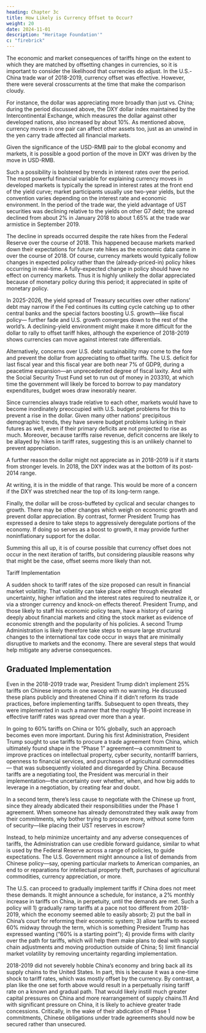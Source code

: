 ```yaml
---
heading: Chapter 3c
title: How Likely is Currency Offset to Occur?
weight: 20
date: 2024-11-01
description: "Heritage Foundation'"
c: "firebrick"
---
```



The economic and market consequences of tariffs hinge on the extent to which they are matched by offsetting changes in currencies, so it is important to consider the likelihood that currencies do adjust. In the U.S.-China trade war of 2018-2019, currency offset was effective. However, there were several crosscurrents at the time that make the comparison cloudy.

For instance, the dollar was appreciating more broadly than just vs. China; during the period discussed above, the DXY dollar index maintained by the Intercontinental Exchange, which measures the dollar against other developed nations, also increased by about 10%. As mentioned above, currency moves in one pair can affect other assets too, just as an unwind in the yen carry trade affected all financial markets.

Given the significance of the USD-RMB pair to the global economy and markets, it is possible a good portion of the move in DXY was driven by the move in USD-RMB.

Such a possibility is bolstered by trends in interest rates over the period. The most powerful financial variable for explaining currency moves in developed markets is typically the spread in interest rates at the front end of the yield curve; market participants usually use two-year yields, but the convention varies depending on the interest rate and economic environment. In the period of the trade war, the yield advantage of UST securities was declining relative to the yields on other G7 debt; the spread declined from about 2% in January 2018 to about 1.65% at the trade war armistice in September 2019.

The decline in spreads occurred despite the rate hikes from the Federal Reserve over the course of 2018. This happened because markets marked down their expectations for future rate hikes as the economic data came in over the course of 2018. Of course, currency markets would typically follow changes in expected policy rather than the (already-priced-in) policy hikes occurring in real-time. A fully-expected change in policy should have no effect on currency markets. Thus it is highly unlikely the dollar appreciated because of monetary policy during this period; it appreciated in spite of monetary policy.

<!-- 2 YE AR YI E LD SPR E AD VS . FX
UST 2s -
G7 Average
Dollar index (D
M)
90
91
92
89
95
96
100
1.5
1.6
1.4
2.0
2.1
2.2
2.3
2.4
2.5
0 0
Jan Apr Jul Oct Jan Apr Jul Sep
2018 2019
1.7
1.8
1.9
93
94
97
98
99
Figure 8 Dollar index vs. the spread on sovereign U.S. two-year debt relative to the average on two-year debt for other G7 nations.
Source: Bloomberg -->

In 2025-2026, the yield spread of Treasury securities over other nations’ debt may narrow if the Fed continues its cutting cycle catching up to other central banks and the special factors boosting U.S. growth—like fiscal policy— further fade and U.S. growth converges down to the rest of the world’s. A declining-yield environment might make it more difficult for the dollar to rally to offset tariff hikes, although the experience of 2018-2019 shows currencies can move against interest rate differentials.

Alternatively, concerns over U.S. debt sustainability may come to the fore and prevent the dollar from appreciating to offset tariffs. The U.S. deficit for last fiscal year and this fiscal year are both near 7% of GDP9, during a peacetime expansion—an unprecedented degree of fiscal laxity. And with the Social Security Trust Fund set to run out of money in 203310, at which time the government will likely be forced to borrow to pay mandatory expenditures, budget woes draw inexorably nearer.

Since currencies always trade relative to each other, markets would have to become inordinately preoccupied with U.S. budget problems for this to prevent a rise in the dollar. Given many other nations’ precipitous demographic trends, they have severe budget problems lurking in their futures as well, even if their primary deficits are not projected to rise as much. Moreover, because tariffs raise revenue, deficit concerns are likely to be allayed by hikes in tariff rates, suggesting this is an unlikely channel to prevent appreciation.

A further reason the dollar might not appreciate as in 2018-2019 is if it starts from stronger levels. In 2018, the DXY index was at the bottom of its post-2014 range. 

At writing, it is in the middle of that range. This would be more of a concern if the DXY was stretched near the top of its long-term range.

Finally, the dollar will be cross-buffeted by cyclical and secular changes to growth. There may be other changes which
weigh on economic growth and prevent dollar appreciation. By contrast, former President Trump has expressed a
desire to take steps to aggressively deregulate portions of the economy. If doing so serves as a boost to growth, it
may provide further noninflationary support for the dollar.

Summing this all up, it is of course possible that currency offset does not occur in the next iteration of tariffs, but
considering plausible reasons why that might be the case, offset seems more likely than not.

Tariff Implementation

A sudden shock to tariff rates of the size proposed can result in financial market volatility. That volatility can take
place either through elevated uncertainty, higher inflation and the interest rates required to neutralize it, or via a
stronger currency and knock-on effects thereof.
President Trump, and those likely to staff his economic policy team, have a history of caring deeply about financial
markets and citing the stock market as evidence of economic strength and the popularity of his policies. A second
Trump Administration is likely therefore take steps to ensure large structural changes to the international tax code
occur in ways that are minimally disruptive to markets and the economy. There are several steps that would help
mitigate any adverse consequences.


## Graduated Implementation

Even in the 2018-2019 trade war, President Trump didn’t implement 25% tariffs on Chinese imports in one swoop
with no warning. He discussed these plans publicly and threatened China if it didn’t reform its trade practices,
before implementing tariffs. Subsequent to open threats, they were implemented in such a manner that the roughly
18-point increase in effective tariff rates was spread over more than a year.


<!-- 9 To consider its effects on aggregate demand, supply and markets, last year’s deficit has to be adjusted to offset accounting
technicalities surrounding the Biden Administration’s failed attempts to forgive student loans, see:
https://www.cbo.gov/publication/59544.
10 https://www.ssa.gov/OACT/TRSUM/index.html  -->

In going to 60% tariffs on China or 10% globally, such an approach becomes even more important. During his first Administration, President Trump sought to use tariffs to procure a trade agreement from China, which ultimately found shape in the “Phase 1” agreement—a commitment to improve practices on intellectual property, cyber security, nontariff barriers, openness to financial services, and purchases of agricultural commodities— that was subsequently violated and disregarded by China. Because tariffs are a negotiating tool, the President was mercurial in their implementation—the uncertainty over whether, when, and how big adds to leverage in a negotiation, by creating fear and doubt.

In a second term, there’s less cause to negotiate with the Chinese up front, since they already abdicated their
responsibilities under the Phase 1 agreement. When someone has already demonstrated they walk away from
their commitments, why bother trying to procure more, without some form of security—like placing their UST
reserves in escrow?

Instead, to help minimize uncertainty and any adverse consequences of tariffs, the Administration can use credible
forward guidance, similar to what is used by the Federal Reserve across a range of policies, to guide expectations.
The U.S. Government might announce a list of demands from Chinese policy—say, opening particular markets to
American companies, an end to or reparations for intellectual property theft, purchases of agricultural commodities,
currency appreciation, or more.

The U.S. can proceed to gradually implement tariffs if China does not meet these demands. It might announce a
schedule, for instance, a 2% monthly increase in tariffs on China, in perpetuity, until the demands are met.
Such a policy will 1) gradually ramp tariffs at a pace not too different from 2018-2019, which the economy seemed
able to easily absorb; 2) put the ball in China’s court for reforming their economic system; 3) allow tariffs to
exceed 60% midway through the term, which is something President Trump has expressed wanting (“60% is a
starting point”); 4) provide firms with clarity over the path for tariffs, which will help them make plans to deal with
supply chain adjustments and moving production outside of China; 5) limit financial market volatility by removing
uncertainty regarding implementation.

2018-2019 did not severely hobble China’s economy and bring back all its supply chains to the United States. In
part, this is because it was a one-time shock to tariff rates, which was mostly offset by the currency. By contrast,
a plan like the one set forth above would result in a perpetually rising tariff rate on a known and gradual path.
That would likely instill much greater capital pressures on China and more rearrangement of supply chains.11 And
with significant pressure on China, it is likely to achieve greater trade concessions. Critically, in the wake of their
abdication of Phase 1 commitments, Chinese obligations under trade agreements should now be secured rather
than unsecured.

